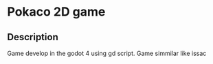 # Pokaco 2D game

## Description
Game develop in the godot 4 using gd script.
Game simmilar like issac